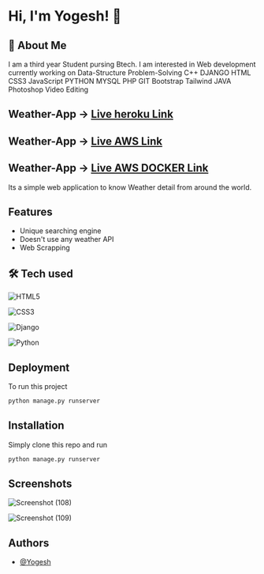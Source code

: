 
# Hi, I'm Yogesh! 👋

  
## 🚀 About Me
I am a third year Student pursing Btech. I am interested in Web development currently working on Data-Structure Problem-Solving C++ DJANGO HTML CSS3 JavaScript PYTHON MYSQL PHP GIT Bootstrap Tailwind JAVA Photoshop Video Editing

  
## Weather-App -> [Live heroku Link](https://weatherappplication.herokuapp.com/)

## Weather-App -> [Live AWS Link](http://ec2-3-111-23-43.ap-south-1.compute.amazonaws.com:8001/)

## Weather-App -> [Live AWS DOCKER Link](http://ec2-3-111-23-43.ap-south-1.compute.amazonaws.com:8000/)

Its a simple web application to know Weather detail from around the world.



## Features

- Unique searching engine
- Doesn't use any weather API
- Web Scrapping
## 🛠 Tech used

![HTML5](https://img.shields.io/badge/html5-%23E34F26.svg?style=for-the-badge&logo=html5&logoColor=white)

![CSS3](https://img.shields.io/badge/css3-%231572B6.svg?style=for-the-badge&logo=css3&logoColor=white)

![Django](https://img.shields.io/badge/django-%23092E20.svg?style=for-the-badge&logo=django&logoColor=white)

![Python](https://img.shields.io/badge/python-3670A0?style=for-the-badge&logo=python&logoColor=ffdd54)

## Deployment

To run this project

```bash
python manage.py runserver
```

  
## Installation

Simply clone this repo
and run

```bash
python manage.py runserver
```
    
## Screenshots

![Screenshot (108)](https://user-images.githubusercontent.com/52989607/137305596-cbc37d0f-0065-4e13-9d6e-a327324dc915.png)

![Screenshot (109)](https://user-images.githubusercontent.com/52989607/137305604-58c63bee-777b-44a6-be9c-fd862ce42dfd.png)


## Authors

- [@Yogesh](https://www.github.com/yogesh2k21)

  
